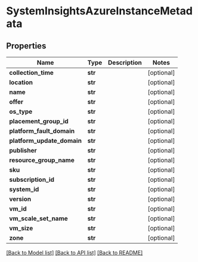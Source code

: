 # SystemInsightsAzureInstanceMetadata

## Properties
Name | Type | Description | Notes
------------ | ------------- | ------------- | -------------
**collection_time** | **str** |  | [optional] 
**location** | **str** |  | [optional] 
**name** | **str** |  | [optional] 
**offer** | **str** |  | [optional] 
**os_type** | **str** |  | [optional] 
**placement_group_id** | **str** |  | [optional] 
**platform_fault_domain** | **str** |  | [optional] 
**platform_update_domain** | **str** |  | [optional] 
**publisher** | **str** |  | [optional] 
**resource_group_name** | **str** |  | [optional] 
**sku** | **str** |  | [optional] 
**subscription_id** | **str** |  | [optional] 
**system_id** | **str** |  | [optional] 
**version** | **str** |  | [optional] 
**vm_id** | **str** |  | [optional] 
**vm_scale_set_name** | **str** |  | [optional] 
**vm_size** | **str** |  | [optional] 
**zone** | **str** |  | [optional] 

[[Back to Model list]](../README.md#documentation-for-models) [[Back to API list]](../README.md#documentation-for-api-endpoints) [[Back to README]](../README.md)

